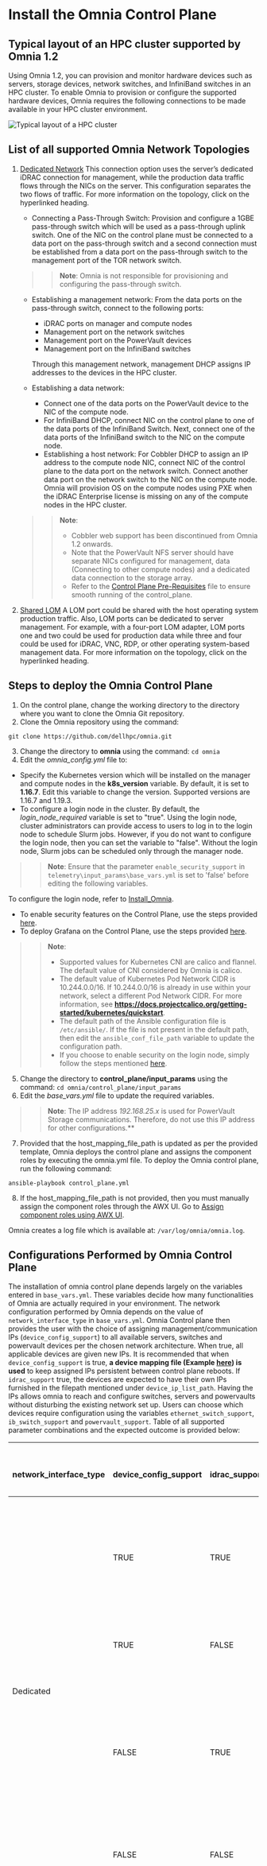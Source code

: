 # Install the Omnia Control Plane

## Typical layout of an HPC cluster supported by Omnia 1.2
Using Omnia 1.2, you can provision and monitor hardware devices such as servers, storage devices, network switches, and InfiniBand switches in an HPC cluster. To enable Omnia to provision or configure the supported hardware devices, Omnia requires the following connections to be made available in your HPC cluster environment. 

![Typical layout of a HPC cluster](../images/Omnia_Architecture.png)

## List of all supported Omnia Network Topologies
1. [Dedicated Network](../NETWORK_TOPOLOGY_DEDICATED.md)
   This connection option uses the server’s dedicated iDRAC connection for management, while the production data traffic flows through the NICs on the server. This configuration separates the two flows of traffic. For more information on the topology, click on the hyperlinked heading.
	* Connecting a Pass-Through Switch: Provision and configure a 1GBE pass-through switch which will be used as a pass-through uplink switch. One of the NIC on the control plane must be connected to a data port on the pass-through switch and a second connection must be established from a data port on the pass-through switch to the management port of the TOR network switch.  
    >> **Note**:  Omnia is not responsible for provisioning and configuring the pass-through switch.
     * Establishing a management network: From the data ports on the pass-through switch, connect to the following ports:
         * iDRAC ports on manager and compute nodes
         * Management port on the network switches
         * Management port on the PowerVault devices
         * Management port on the InfiniBand switches  
			
       Through this management network, management DHCP assigns IP addresses to the devices in the HPC cluster. 
     * Establishing a data network: 
         * Connect one of the data ports on the PowerVault device to the NIC of the compute node. 
         * For InfiniBand DHCP, connect NIC on the control plane to one of the data ports of the InfiniBand Switch. Next, connect one of the data ports of the InfiniBand switch to the NIC on the compute node. 
         * Establishing a host network: For Cobbler DHCP to assign an IP address to the compute node NIC, connect NIC of the control plane to the data port on the network switch. Connect another data port on the network switch to the NIC on the compute node. Omnia will provision OS on the compute nodes using PXE when the iDRAC Enterprise license is missing on any of the compute nodes in the HPC cluster.
			
    >> **Note**:
    >> 	* Cobbler web support has been discontinued from Omnia 1.2 onwards.
    >> 	* Note that the PowerVault NFS server should have separate NICs configured for management, data (Connecting to other compute nodes) and a dedicated data connection to the storage array.
    >> 	* Refer to the [Control Plane Pre-Requisites](../PreRequisites/Control_Plane_PreReqs.md) file to ensure smooth running of the control_plane.

2. [Shared LOM](../NETWORK_TOPOLOGY_LOM.md)
   A LOM port could be shared with the host operating system production traffic. Also, LOM ports can be dedicated to server management. For example, with a four-port LOM adapter, LOM ports one and two could be used for production data while three and four could be used for iDRAC, VNC, RDP, or other operating system-based management data. For more information on the topology, click on the hyperlinked heading.

## Steps to deploy the Omnia Control Plane

1. On the control plane, change the working directory to the directory where you want to clone the Omnia Git repository.
2. Clone the Omnia repository using the command:
``` 
git clone https://github.com/dellhpc/omnia.git 
```
<!---
From release branch: 
``` 
git clone -b release https://github.com/dellhpc/omnia.git 
```-->
3. Change the directory to **omnia** using the command: `cd omnia`
4. Edit the *omnia_config.yml* file to:
* Specify the Kubernetes version which will be installed on the manager and compute nodes in the **k8s_version** variable. By default, it is set to **1.16.7**. Edit this variable to change the version. Supported versions are 1.16.7 and 1.19.3.
* To configure a login node in the cluster. By default, the *login_node_required* variable is set to "true". Using the login node, cluster administrators can provide access to users to log in to the login node to schedule Slurm jobs. However, if you do not want to configure the login node, then you can set the variable to "false". Without the login node, Slurm jobs can be scheduled only through the manager node.

>> **Note**: Ensure that the parameter `enable_security_support` in `telemetry\input_params\base_vars.yml` is set to 'false' before editing the following variables.

To configure the login node, refer to [Install_Omnia](INSTALL_OMNIA_CLI.md).
* To enable security features on the Control Plane, use the steps provided [here](../Security/ENABLE_SECURITY_CONTROL_PLANE.md).
* To deploy Grafana on the Control Plane, use the steps provided [here](../Telemetry_Visualization/TELEMETRY.md).

>> **Note**:
>> * Supported values for Kubernetes CNI are calico and flannel. The default value of CNI considered by Omnia is calico.	
>> * The default value of Kubernetes Pod Network CIDR is 10.244.0.0/16. If 10.244.0.0/16 is already in use within your network, select a different Pod Network CIDR. For more information, see __https://docs.projectcalico.org/getting-started/kubernetes/quickstart__.  
>> * The default path of the Ansible configuration file is `/etc/ansible/`. If the file is not present in the default path, then edit the `ansible_conf_file_path` variable to update the configuration path.
>> * If you choose to enable security on the login node, simply follow the steps mentioned [here](../Security/ENABLE_SECURITY_LOGIN_NODE.md).


5. Change the directory to **control_plane/input_params** using the command: `cd omnia/control_plane/input_params`
6. Edit the *base_vars.yml* file to update the required variables.
>>**Note**: The IP address *192.168.25.x* is used for PowerVault Storage communications. Therefore, do not use this IP address for other configurations.**  
 
7. Provided that the host_mapping_file_path is updated as per the provided template, Omnia deploys the control plane and assigns the component roles by executing the omnia.yml file.  To deploy the Omnia control plane, run the following command: 
```
ansible-playbook control_plane.yml
```  
8. If the host_mapping_file_path is not provided, then you must manually assign the component roles through the AWX UI. Go to [Assign component roles using AWX UI](USING_PLAYBOOKS.md#assign-component-roles-via-awx-ui).

Omnia creates a log file which is available at: `/var/log/omnia/omnia.log`.  


## Configurations Performed by Omnia Control Plane
The installation of omnia control plane depends largely on the variables entered in `base_vars.yml`. These variables decide how many functionalities of Omnia are actually required in your environment.
The network configuration performed by Omnia depends on the value of `network_interface_type` in `base_vars.yml`. Omnia Control plane then provides the user with the choice of assigning management/communication IPs (`device_config_support`) to all available servers, switches and powervault devices per the chosen network architecture. When true, all applicable devices are given new IPs. It is recommended that when `device_config_support` is true, __a device mapping file (Example [here](../../examples/mapping_device_file.csv)) is used__ to keep assigned IPs persistent between control plane reboots. If `idrac_support` true, the devices are expected to have their own IPs furnished in the filepath mentioned under `device_ip_list_path`. Having the IPs allows omnia to reach and configure switches, servers and powervaults without disturbing the existing network set up. Users can choose which devices require configuration using the variables `ethernet_switch_support`, `ib_switch_support` and `powervault_support`. Table of all supported parameter combinations and the expected outcome is provided below:
<table>
<thead>
  <tr>
    <th>   <br>network_interface_type   </th>
    <th>   <br>device_config_support   </th>
    <th>   <br>idrac_support   </th>
    <th>   <br>Outcome   </th>
    <th>   <br>One Touch Config Support   </th>
  </tr>
</thead>
<tbody>
  <tr>
    <td rowspan="4">   <br>Dedicated   </td>
    <td>   <br>TRUE   </td>
    <td>   <br>TRUE   </td>
    <td>   <br>Omnia will assign IPs to all the   management ports of the different devices. iDRAC and PXE provisioning is   supported. Here, ethernet, InfiniBand and powervault configurations are   supported.   </td>
    <td>   <br>Yes   </td>
  </tr>
  <tr>
    <td>   <br>TRUE   </td>
    <td>   <br>FALSE   </td>
    <td>   <br>An assert failure on   control_plane_common will manifest and Omnia Control Plane will fail.   </td>
    <td>   <br>No   </td>
  </tr>
  <tr>
    <td>   <br>FALSE   </td>
    <td>   <br>TRUE   </td>
    <td>   <br>Assuming the device_ip_list is   populated, mgmt_container will not be used to assign the IPs to all the mgmt   ports as a device_ip_list indicates that IP assignment is   already done. However, ethernet, InfiniBand, powervault configurations are   supported.   </td>
    <td>   <br>Yes   </td>
  </tr>
  <tr>
    <td>   <br>FALSE   </td>
    <td>   <br>FALSE   </td>
    <td>   <br>No IPs will be assigned by   Omnia. Provisioning will only be through PXE.   </td>
    <td>   <br>No   </td>
  </tr>
  <tr>
    <td rowspan="4">   <br>lom   </td>
    <td rowspan="2">   <br>TRUE   </td>
    <td rowspan="4">   <br>TRUE   </td>
    <td>   <br>When roce_nic_ip is populated,   Omnia will assign IPs to both the management and data ports. Cobbler/pxe   provisioning will be done via the roce_network_nic.   </td>
    <td>   <br>Yes   </td>
  </tr>
  <tr>
    <td>   <br>When roce_nic_ip is not   populated,  the cobbler container will be used to assign IPs to both the   iDRAC management port and the data ports. Both iDRAC and pxe mode of   provisioning are supported.   </td>
    <td>   <br>No   </td>
  </tr>
  <tr>
    <td rowspan="2">   <br>FALSE   </td>
    <td>   <br>When roce_nic_ip is populated,   management network container will come up, and it will be used to assign the   management and data port IPs. This only will provide internet connection, if   DNS settings are filled in base_vars.yml. <br>   <br>Along with this , Cobbler PXE provisioning will be done   over the high speed  data path or roce.   </td>
    <td>   <br>No   </td>
  </tr>
  <tr>
    <td>   <br>When roce_nic_ip is not   populated, cobbler container will come up and will be responsible for   mgmt. and data IP assignment as well as for providing the DNS configurations(   if the parameters are given)   </td>
    <td>   <br>No   </td>
  </tr>
</tbody>
</table>

>> **Note**:
>> * When `network interface` type is `lom`, `idrac_support` is assumed to be true irrespective of user input.
>> * Omnia will not automatically assign IPs to all devices (powervault or ethernet/Infiniband switches) when `network_interface_type` is lom. However, if required, users can follow the [linked steps](USING_PLAYBOOKS.md#setting-up-static-ips-on-devices-when-the-network-interface-type-is-shared-lom).
>> * Despite the value of `mgmt_network_nic` and `host_network_nic` being the same in LOM environments, the IPs assigned for management and data should not be in the same range. The start and end values of the management IP range and the host IP range cannot be the same.
>> * When `roce_network_nic` is provided, the `host_mapping_file_path` is disregarded. This means that static IP assignment is not supported when high speed data paths are used for provisioning.

Once all network configuration is complete, Omnia uses AWX to integrate a centralized log system, receive live updates of running jobs, scheduled jobs, etc. AWX can also be used to assign component roles, install kuberenetes, JupyterHub, Kubeflow, Slurm, Prometheus and Grafana.



Once all network configuration is complete, Omnia uses AWX to integrate a centralized log system, receive live updates of running jobs, scheduled jobs, etc. AWX can also be used to assign component roles, install kuberenetes, JupyterHub, Kubeflow, Slurm, Prometheus and Grafana.

## Credentials used by Omnia

The file `login_vars.yml` is populated with all credentials used by Omnia to deploy services.

If you want to view or edit the *login_vars.yml* file, run the following commands:
1. `cd input_params`
2. `ansible-vault view login_vars.yml --vault-password-file .login_vault_key` or `ansible-vault edit login_vars.yml --vault-password-file .login_vault_key`.

>> **Note**: It is suggested that you use the ansible-vault view or edit commands and that you do not use the ansible-vault decrypt or encrypt commands. If you have used the ansible-vault decrypt or encrypt commands, provide 644 permission to *login_vars.yml*.

## Default Ansible CLI configurations
If AWX is not set up by the control plane (That is, when `awx_web_support` in `base_vars.yml` is set to false) , the following configurations take place:
* To update device inventories manually in the directory `/opt/omnia`, run `ansible-playbook collect_device_info.yml` from the `control_plane` folder. For updating the node inventory, run `ansible-playbook collect_node_info.yml` from the `control_plane` folder.
* For networking switches, InfiniBand switches, iDRAC, and PowerVault Storage, four inventories are available- **ethernet_inventory**, **infiniband_inventory**, **idrac_inventory**, **provisioned_idrac_inventory**, and **powervault_inventory** in `/opt/omnia/`
* IP addresses of the hosts are stored in **node_inventory** in the directory `/opt/omnia`.
* All device credentials used for configuration are taken from `login_vars.yml`.
* Schedules are created for the **node_inventory_job** (every **60 minutes**) and the **device_inventory_job** (**once daily**) to dynamically retrieve and update node and device details to `/opt/omnia`. Logs pertaining to these jobs are available in `/var/log/omnia/` in the folders `collect_node_info` and `collect_device_info`. These jobs can also be run manually using playbooks if required.
* Jobs initiated by control plane are logged here: `/var/log/omnia/<target device type>`. (Eg: /var/log/omnia/idrac, /var/log/omnia/powervault etc.)

>> **Warning**: When `awx_web_support` is set to false, all one touch configuration is not supported. That is, `omnia.yml` execution based on the `host_mapping_file` will not be completed.

>> **Note**: 
>> * In a LOM setup, running `ansible-playbook collect_device_info.yml` will only return IPs of iDRAC. To get the IPs of all supported devices, run `ansible-playbook collect_node_info.yml`.
>> * All AWX job templates will fail if `awx_web_support` in `base_vars.yml` is set to false irrespective of whether AWX is running with previous configurations.


## Default Ansible AWX configurations  
* The role used to deploy AWX within the *control_plane.yml* file: *webui_awx*.  
* All the pods are deployed in the specific namespace: *awx*.  
* The AWX reference source code repository: https://github.com/ansible/awx.git 

If AWX is set up by the control plane (That is, when `awx_web_support` in `base_vars.yml` is set to true) , the following configurations take place:
* The organization's name is set to **DellEMC**.
* The project name is set to **omnia** which is the playbook's directory for the templates.
* For networking switches, InfiniBand switches, iDRAC, and PowerVault Storage, four inventories are available- **ethernet_inventory**, **infiniband_inventory**, **idrac_inventory**, **provisioned_idrac_inventory**, and **powervault_inventory**.
* IP addresses of the hosts are stored in **node_inventory**.
* The device credentials are stored in **idrac_credential**, **ethernet_credential**, **infiniband_credential**, and **powervault_credential**. The **node_credential** stores the credentials of nodes in the cluster. 
* Four groups are created under **node_inventory**-manager, compute, login, and nfs. All nodes in the inventory are to be added to these groups from the AWX UI by the user.
* iDRAC, networking switches, InfiniBand switches, and PowerVault storage devices can be configured using the respective templates: **idrac_template**, **ethernet_template**, **infiniband_template**, and **powervault_template**. **deploy_omnia_template** is used to deploy Kubernetes and Slurm on the compute nodes. 
* Schedules are created for the **node_inventory_job** (every **60 minutes**) and the **device_inventory_job** (**once daily**) to dynamically retrieve and update node and device details to AWX. These jobs can also be run manually (node_inventory_job, device_inventory_job) if required.

>> **Note**: The AWX configurations are automatically performed by Omnia, and Dell Technologies recommends that you do not change the default configurations that are provided by Omnia as the functionality may be impacted.  

The AWX UI/ Ansible CLI can be used to run playbooks such as `omnia.yml`. To set up red hat subscription, Slurm, Kubernetes, JupyterHub , configure devices etc., check out [Using Playbooks](USING_PLAYBOOKS.md).


## Creating a new cluster 
From Omnia 1.2, the cobbler container OS will follow the OS on the control plane but will deploy multiple OS's based on the `provision_os` value in `base_vars.yml`.

 * When creating a new cluster, ensure that the iDRAC state is not PXE.
 * On adding the cluster, run the iDRAC template before running `control_plane.yml`
 * If the new cluster is to run on a different OS than the previous cluster, update the parameters `provision_os` and `iso_file_path` in `base_vars.yml`. Then run `control_plane.yml` 
 
>> Example: In a scenario where the user wishes to deploy Red Hat and Rocky on their multiple servers, below are the steps they would use:
>> 1. Set `provision_os` to redhat and `iso_file_path` to `/root/RedHat-8.5-DVD-x86_64-Current.iso`.
>> 2. Run `control_plane.yml` to provision leap and create a profile called `RedHat-x86_64` in the cobbler container.
>> 3. Set `provision_os` to rocky and `iso_file_path` to `/root/Rocky-8.x-x86_64-minimal.iso`.
>> 4. Run `control_plane.yml` to provision rocky and create a profile called `rocky-x86_64` in the cobbler container.


>> **Note**: All compute nodes in a cluster must run the same OS. 

